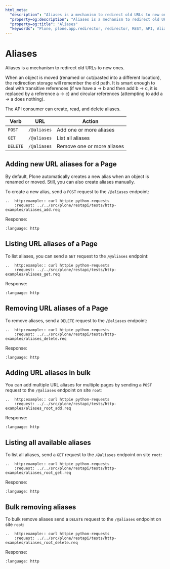 ```yaml
---
html_meta:
  "description": "Aliases is a mechanism to redirect old URLs to new ones."
  "property=og:description": "Aliases is a mechanism to redirect old URLs to new ones."
  "property=og:title": "Aliases"
  "keywords": "Plone, plone.app.redirector, redirector, REST, API, Aliases"
---
```


# Aliases

Aliases is a mechanism to redirect old URLs to new ones.

When an object is moved (renamed or cut/pasted into a different location), the redirection storage will remember the old path. It is smart enough to deal with transitive references (if we have a -> b and then add b -> c, it is replaced by a reference a -> c) and circular references (attempting to add a -> a does nothing).

The API consumer can create, read, and delete aliases.


| Verb     | URL         | Action                                 |
| -------- | ----------- | -------------------------------------- |
| `POST`   | `/@aliases` | Add one or more aliases                |
| `GET`    | `/@aliases` | List all aliases                       |
| `DELETE` | `/@aliases` | Remove one or more aliases             |

## Adding new URL aliases for a Page

By default, Plone automatically creates a new alias when an object is renamed or moved. Still, you can also create aliases manually.

To create a new alias, send a `POST` request to the `/@aliases` endpoint:

```{eval-rst}
..  http:example:: curl httpie python-requests
    :request: ../../src/plone/restapi/tests/http-examples/aliases_add.req
```

Response:

```{literalinclude} ../../src/plone/restapi/tests/http-examples/aliases_add.resp
:language: http
```

## Listing URL aliases of a Page

To list aliases, you can send a `GET` request to the `/@aliases` endpoint:

```{eval-rst}
..  http:example:: curl httpie python-requests
    :request: ../../src/plone/restapi/tests/http-examples/aliases_get.req
```

Response:

```{literalinclude} ../../src/plone/restapi/tests/http-examples/aliases_get.resp
:language: http
```


## Removing URL aliases of a Page

To remove aliases, send a `DELETE` request to the `/@aliases` endpoint:

```{eval-rst}
..  http:example:: curl httpie python-requests
    :request: ../../src/plone/restapi/tests/http-examples/aliases_delete.req
```

Response:

```{literalinclude} ../../src/plone/restapi/tests/http-examples/aliases_delete.resp
:language: http
```

## Adding URL aliases in bulk

You can add multiple URL aliases for multiple pages by sending a `POST` request to the `/@aliases` endpoint on site `root`:

```{eval-rst}
..  http:example:: curl httpie python-requests
    :request: ../../src/plone/restapi/tests/http-examples/aliases_root_add.req
```

Response:

```{literalinclude} ../../src/plone/restapi/tests/http-examples/aliases_root_add.resp
:language: http
```

## Listing all available aliases

To list all aliases, send a `GET` request to the `/@aliases` endpoint on site `root`:

```{eval-rst}
..  http:example:: curl httpie python-requests
    :request: ../../src/plone/restapi/tests/http-examples/aliases_root_get.req
```

Response:

```{literalinclude} ../../src/plone/restapi/tests/http-examples/aliases_root_get.resp
:language: http
```


## Bulk removing aliases

To bulk remove aliases send a `DELETE` request to the `/@aliases` endpoint on site `root`:

```{eval-rst}
..  http:example:: curl httpie python-requests
    :request: ../../src/plone/restapi/tests/http-examples/aliases_root_delete.req
```

Response:

```{literalinclude} ../../src/plone/restapi/tests/http-examples/aliases_root_delete.resp
:language: http
```
